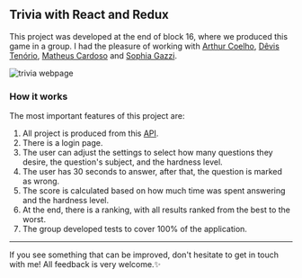 ## Trivia with React and Redux

This project was developed at the end of block 16, where we produced this game in a group. I had the pleasure of working with [Arthur Coelho](https://www.linkedin.com/in/arthurccoelho/), [Dêvis Tenório](https://www.linkedin.com/in/d%C3%AAvis-coelho-ten%C3%B3rio-3a5a88231/), [Matheus Cardoso](https://www.linkedin.com/in/matheus-cardoso-314010a6/) and [Sophia Gazzi](https://www.linkedin.com/in/sophia-gazzi/).

![trivia webpage](https://user-images.githubusercontent.com/99998543/178617581-b2588dca-77f9-4bd2-ad3b-6003b4584f5e.gif)

### How it works
The most important features of this project are:
1. All project is produced from this [API](https://opentdb.com/api_config.php).
2. There is a login page.
3. The user can adjust the settings to select how many questions they desire, the question's subject, and the hardness level.
4. The user has 30 seconds to answer, after that, the question is marked as wrong.
5. The score is calculated based on how much time was spent answering and the hardness level.
6. At the end, there is a ranking, with all results ranked from the best to the worst.
7. The group developed tests to cover 100% of the application.

----------

If you see something that can be improved, don't hesitate to get in touch with me! All feedback is very welcome.:sparkles: